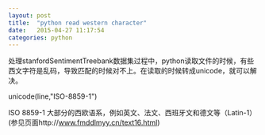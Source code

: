 ```yaml
---
layout: post
title:  "python read western character"
date:   2015-04-27 11:17:54
categories: python
---
```

处理stanfordSentimentTreebank数据集过程中，python读取文件的时候，有些西文字符是乱码，导致匹配的时候对不上。在读取的时候转成unicode，就可以解决。

unicode(line,"ISO-8859-1")

ISO 8859-1 大部分的西欧语系，例如英文、法文、西班牙文和德文等（Latin-1）(参见页面http://www.fmddlmyy.cn/text16.html)
